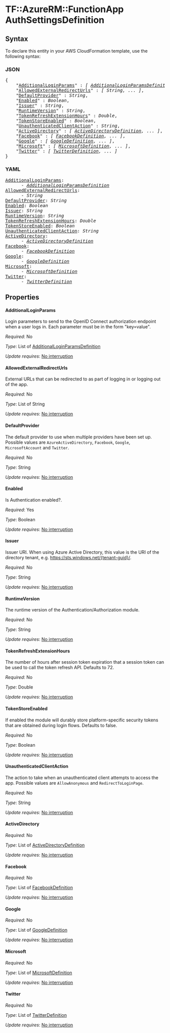 # TF::AzureRM::FunctionApp AuthSettingsDefinition

## Syntax

To declare this entity in your AWS CloudFormation template, use the following syntax:

### JSON

<pre>
{
    "<a href="#additionalloginparams" title="AdditionalLoginParams">AdditionalLoginParams</a>" : <i>[ <a href="additionalloginparamsdefinition.md">AdditionalLoginParamsDefinition</a>, ... ]</i>,
    "<a href="#allowedexternalredirecturls" title="AllowedExternalRedirectUrls">AllowedExternalRedirectUrls</a>" : <i>[ String, ... ]</i>,
    "<a href="#defaultprovider" title="DefaultProvider">DefaultProvider</a>" : <i>String</i>,
    "<a href="#enabled" title="Enabled">Enabled</a>" : <i>Boolean</i>,
    "<a href="#issuer" title="Issuer">Issuer</a>" : <i>String</i>,
    "<a href="#runtimeversion" title="RuntimeVersion">RuntimeVersion</a>" : <i>String</i>,
    "<a href="#tokenrefreshextensionhours" title="TokenRefreshExtensionHours">TokenRefreshExtensionHours</a>" : <i>Double</i>,
    "<a href="#tokenstoreenabled" title="TokenStoreEnabled">TokenStoreEnabled</a>" : <i>Boolean</i>,
    "<a href="#unauthenticatedclientaction" title="UnauthenticatedClientAction">UnauthenticatedClientAction</a>" : <i>String</i>,
    "<a href="#activedirectory" title="ActiveDirectory">ActiveDirectory</a>" : <i>[ <a href="activedirectorydefinition.md">ActiveDirectoryDefinition</a>, ... ]</i>,
    "<a href="#facebook" title="Facebook">Facebook</a>" : <i>[ <a href="facebookdefinition.md">FacebookDefinition</a>, ... ]</i>,
    "<a href="#google" title="Google">Google</a>" : <i>[ <a href="googledefinition.md">GoogleDefinition</a>, ... ]</i>,
    "<a href="#microsoft" title="Microsoft">Microsoft</a>" : <i>[ <a href="microsoftdefinition.md">MicrosoftDefinition</a>, ... ]</i>,
    "<a href="#twitter" title="Twitter">Twitter</a>" : <i>[ <a href="twitterdefinition.md">TwitterDefinition</a>, ... ]</i>
}
</pre>

### YAML

<pre>
<a href="#additionalloginparams" title="AdditionalLoginParams">AdditionalLoginParams</a>: <i>
      - <a href="additionalloginparamsdefinition.md">AdditionalLoginParamsDefinition</a></i>
<a href="#allowedexternalredirecturls" title="AllowedExternalRedirectUrls">AllowedExternalRedirectUrls</a>: <i>
      - String</i>
<a href="#defaultprovider" title="DefaultProvider">DefaultProvider</a>: <i>String</i>
<a href="#enabled" title="Enabled">Enabled</a>: <i>Boolean</i>
<a href="#issuer" title="Issuer">Issuer</a>: <i>String</i>
<a href="#runtimeversion" title="RuntimeVersion">RuntimeVersion</a>: <i>String</i>
<a href="#tokenrefreshextensionhours" title="TokenRefreshExtensionHours">TokenRefreshExtensionHours</a>: <i>Double</i>
<a href="#tokenstoreenabled" title="TokenStoreEnabled">TokenStoreEnabled</a>: <i>Boolean</i>
<a href="#unauthenticatedclientaction" title="UnauthenticatedClientAction">UnauthenticatedClientAction</a>: <i>String</i>
<a href="#activedirectory" title="ActiveDirectory">ActiveDirectory</a>: <i>
      - <a href="activedirectorydefinition.md">ActiveDirectoryDefinition</a></i>
<a href="#facebook" title="Facebook">Facebook</a>: <i>
      - <a href="facebookdefinition.md">FacebookDefinition</a></i>
<a href="#google" title="Google">Google</a>: <i>
      - <a href="googledefinition.md">GoogleDefinition</a></i>
<a href="#microsoft" title="Microsoft">Microsoft</a>: <i>
      - <a href="microsoftdefinition.md">MicrosoftDefinition</a></i>
<a href="#twitter" title="Twitter">Twitter</a>: <i>
      - <a href="twitterdefinition.md">TwitterDefinition</a></i>
</pre>

## Properties

#### AdditionalLoginParams

Login parameters to send to the OpenID Connect authorization endpoint when a user logs in. Each parameter must be in the form "key=value".

_Required_: No

_Type_: List of <a href="additionalloginparamsdefinition.md">AdditionalLoginParamsDefinition</a>

_Update requires_: [No interruption](https://docs.aws.amazon.com/AWSCloudFormation/latest/UserGuide/using-cfn-updating-stacks-update-behaviors.html#update-no-interrupt)

#### AllowedExternalRedirectUrls

External URLs that can be redirected to as part of logging in or logging out of the app.

_Required_: No

_Type_: List of String

_Update requires_: [No interruption](https://docs.aws.amazon.com/AWSCloudFormation/latest/UserGuide/using-cfn-updating-stacks-update-behaviors.html#update-no-interrupt)

#### DefaultProvider

The default provider to use when multiple providers have been set up. Possible values are `AzureActiveDirectory`, `Facebook`, `Google`, `MicrosoftAccount` and `Twitter`.

_Required_: No

_Type_: String

_Update requires_: [No interruption](https://docs.aws.amazon.com/AWSCloudFormation/latest/UserGuide/using-cfn-updating-stacks-update-behaviors.html#update-no-interrupt)

#### Enabled

Is Authentication enabled?.

_Required_: Yes

_Type_: Boolean

_Update requires_: [No interruption](https://docs.aws.amazon.com/AWSCloudFormation/latest/UserGuide/using-cfn-updating-stacks-update-behaviors.html#update-no-interrupt)

#### Issuer

Issuer URI. When using Azure Active Directory, this value is the URI of the directory tenant, e.g. https://sts.windows.net/{tenant-guid}/.

_Required_: No

_Type_: String

_Update requires_: [No interruption](https://docs.aws.amazon.com/AWSCloudFormation/latest/UserGuide/using-cfn-updating-stacks-update-behaviors.html#update-no-interrupt)

#### RuntimeVersion

The runtime version of the Authentication/Authorization module.

_Required_: No

_Type_: String

_Update requires_: [No interruption](https://docs.aws.amazon.com/AWSCloudFormation/latest/UserGuide/using-cfn-updating-stacks-update-behaviors.html#update-no-interrupt)

#### TokenRefreshExtensionHours

The number of hours after session token expiration that a session token can be used to call the token refresh API. Defaults to 72.

_Required_: No

_Type_: Double

_Update requires_: [No interruption](https://docs.aws.amazon.com/AWSCloudFormation/latest/UserGuide/using-cfn-updating-stacks-update-behaviors.html#update-no-interrupt)

#### TokenStoreEnabled

If enabled the module will durably store platform-specific security tokens that are obtained during login flows. Defaults to false.

_Required_: No

_Type_: Boolean

_Update requires_: [No interruption](https://docs.aws.amazon.com/AWSCloudFormation/latest/UserGuide/using-cfn-updating-stacks-update-behaviors.html#update-no-interrupt)

#### UnauthenticatedClientAction

The action to take when an unauthenticated client attempts to access the app. Possible values are `AllowAnonymous` and `RedirectToLoginPage`.

_Required_: No

_Type_: String

_Update requires_: [No interruption](https://docs.aws.amazon.com/AWSCloudFormation/latest/UserGuide/using-cfn-updating-stacks-update-behaviors.html#update-no-interrupt)

#### ActiveDirectory

_Required_: No

_Type_: List of <a href="activedirectorydefinition.md">ActiveDirectoryDefinition</a>

_Update requires_: [No interruption](https://docs.aws.amazon.com/AWSCloudFormation/latest/UserGuide/using-cfn-updating-stacks-update-behaviors.html#update-no-interrupt)

#### Facebook

_Required_: No

_Type_: List of <a href="facebookdefinition.md">FacebookDefinition</a>

_Update requires_: [No interruption](https://docs.aws.amazon.com/AWSCloudFormation/latest/UserGuide/using-cfn-updating-stacks-update-behaviors.html#update-no-interrupt)

#### Google

_Required_: No

_Type_: List of <a href="googledefinition.md">GoogleDefinition</a>

_Update requires_: [No interruption](https://docs.aws.amazon.com/AWSCloudFormation/latest/UserGuide/using-cfn-updating-stacks-update-behaviors.html#update-no-interrupt)

#### Microsoft

_Required_: No

_Type_: List of <a href="microsoftdefinition.md">MicrosoftDefinition</a>

_Update requires_: [No interruption](https://docs.aws.amazon.com/AWSCloudFormation/latest/UserGuide/using-cfn-updating-stacks-update-behaviors.html#update-no-interrupt)

#### Twitter

_Required_: No

_Type_: List of <a href="twitterdefinition.md">TwitterDefinition</a>

_Update requires_: [No interruption](https://docs.aws.amazon.com/AWSCloudFormation/latest/UserGuide/using-cfn-updating-stacks-update-behaviors.html#update-no-interrupt)

